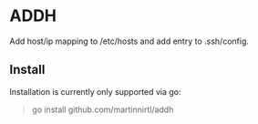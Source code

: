 # ADDH

Add host/ip mapping to /etc/hosts and add entry to .ssh/config.

## Install

Installation is currently only supported via go:

> go install github.com/martinnirtl/addh

